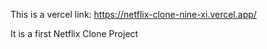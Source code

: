 This is a vercel link: https://netflix-clone-nine-xi.vercel.app/

It is a first Netflix Clone Project
